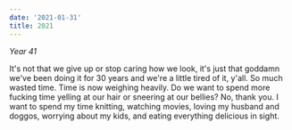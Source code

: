```yaml
---
date: '2021-01-31'
title: 2021
---
```


_Year 41_

It's not that we give up or stop caring how we look, it's just that goddamn we've been doing it for 30 years and we're a little tired of it, y'all. So much wasted time. Time is now weighing heavily. Do we want to spend more fucking time yelling at our hair or sneering at our bellies? No, thank you. I want to spend my time knitting, watching movies, loving my husband and doggos, worrying about my kids, and eating everything delicious in sight.
